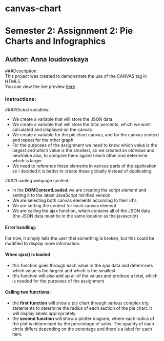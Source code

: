 # canvas-chart
# Semester 2: Assignment 2: Pie Charts and Infographics
## Author: Anna Ioudovskaya 
###Description:  
This project was created to demonstrate the use of the CANVAS tag in HTML5.  
You can view the live preview [here](http://ioud0001.github.io/canvas-chart/) 
### Instructions: 
####Global variables: 
* We create a variable that will store the JSON data
* We create a variable that will store the total percents, which we want calculated and displayed on the canvas
* We create a variable for the pie chart canvas, and for the canvas context and repeat for the other graph 
* For the purposes of the assignment we need to know which value is the largest and which value is the smallest, so we created an oldValue and newValue also, to compare them against each other and determine which is larger.
* We need to reference these elements in various parts of the application so I decided it is better to create these globally instead of duplicating.  

####Loading webpage content: 
* In the **DOMContentLoaded** we are creating the script element and setting it to the latest JavaScript minified version
* We are selecting both canvas elements according to their id's 
* We are setting the context for each canvas element
* We are calling the ajax function, which contains all of the JSON data (the JSON data must be in the same location as the javascript)

#### Error handling: 
For now, it simply tells the user that something is broken, but this could be modified to display more information.

#### When ajax() is loaded
* this function goes through each value in the ajax data and determines which value is the largest and which is the smallest 
* this function will also add up all of the values and produce a total, which is needed for the purposes of the assignment 

#### Calling two functions: 
* the **first function** will show a pie chart through various complex trig statements to determine the radius of each section of the pie chart. It will display labels appropriately. 
* the **second function** will show a plotter diagram, where each radius of the plot is determined by the percentage of sales. The opacity of each circle differs depending on the perentage and there's a label for each item.

